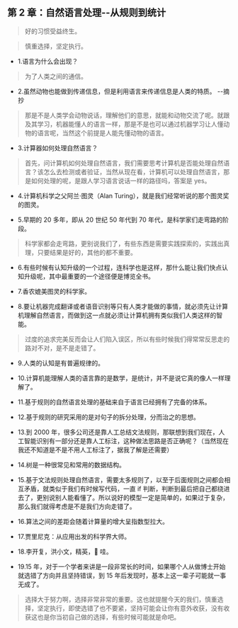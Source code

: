 ## 第 2 章：自然语言处理--从规则到统计

> 好的习惯受益终生。

> 慎重选择，坚定执行。

- 1.语言为什么会出现？

> 为了人类之间的通信。

- 2.虽然动物也能做到传递信息，但是利用语言来传递信息是人类的特质。 --摘抄

> 那是不是人类学会动物说话，理解他们的意思，就能和动物交流了呢。就跟及其学习，机器能懂人的语言一样，那是不是也可以通过机器学习让人懂动物的语言呢，当然这个前提是人能先懂动物的语言。

- 3.计算器如何处理自然语言？

> 首先，问计算机如何处理自然语言，我们需要思考计算机是否能处理自然语言？该怎么去检测或者验证，当然从现在看，计算机可以处理自然语言，那是如何处理的呢，是跟人学习语言说话一样的路径吗，答案是 yes。

- 4.计算机科学之父阿兰·图灵（Alan Turing），就是我们经常听说的那个图灵奖的图灵。

- 5.早期的 20 多年，即从 20 世纪 50 年代到 70 年代，是科学家们走弯路的阶段。

> 科学家都会走弯路，更别说我们了，有些东西是需要实践探索的，实践出真理，只要结果是好的，其他的都不重要。

- 6.有些时候有认知升级的一个过程，连科学也是这样，那什么能让我们快点认知升级呢，其中最重要的一个途径便是博览全书。

- 7.香农媲美图灵的科学家。

- 8.要让机器完成翻译或者语音识别等只有人类才能做的事情，就必须先让计算机理解自然语言，而做到这一点就必须让计算机拥有类似我们人类这样的智能。

> 过度的追求完美反而会让人们陷入误区，所以有些时候我们得常常反思走的路对不对，是不是走错了。

- 9.人类的认知是有普遍规律的。

- 10.计算机能理解人类的语言靠的是数学，是统计，并不是说它真的像人一样理解了。

- 11.基于规则的自然语言处理的基础来自于语言已经拥有了完备的体系。

- 12.基于规则的研究采用的是对句子的拆分处理，分而治之的思想。

- 13.到 2000 年，很多公司还是靠人工总结文法规则，那联想到我们现在，人工智能识别有一部分还是靠人工标注，这种做法思路是否正确呢？（当然现在我还不知道是不是不用人工标注了，据我了解是还需要）

- 14.树是一种很常见和常用的数据结构。

- 15.基于文法规则处理自然语言，需要太多规则了，以至于后面规则之间都会相互矛盾，就类似于我们有时候写代码，一直 if 判断，判断到最后把自己都绕进去了，更别说别人能看懂了。所以说好的模型一定是简单的，如果过于复杂，那么我们就得考虑是不是我们方向走错了。

- 16.算法之间的差距会随着计算量的增大呈指数型拉大。

- 17.贾里尼克：从应用出发的科学界大师。

- 18.李开复，洪小文，精英，🐂 哇。

- 19.15 年，对于一个学者来讲是一段非常长的时间，如果哪个人从做博士开始就选错了方向并且坚持错误，到 15 年后发现时，基本上这一辈子可能就一事无成了。

> 选择大于努力啊，选择非常非常的重要。这也就提醒今天的我们，慎重选择，坚定执行，即使选错了也不要紧，坚持可能会让你有意外收获，没有收获这也是你当初自己做的选择，有些时候可能就是命吧。
